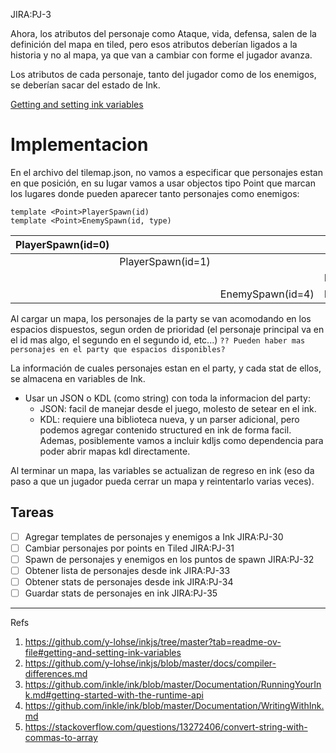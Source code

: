 JIRA:PJ-3

Ahora, los atributos del personaje como Ataque, vida, defensa, salen de la definición del mapa en  tiled, pero esos atributos deberían ligados a la historia y no al mapa, ya que van a cambiar con forme el jugador avanza.

Los atributos de cada personaje, tanto del jugador como de los enemigos, se deberían sacar del estado de Ink.

[Getting and setting ink variables](https://github.com/y-lohse/inkjs/tree/master?tab=readme-ov-file#getting-and-setting-ink-variables)
# Implementacion

En el archivo del tilemap.json, no vamos a especificar que personajes estan en que posición, en su lugar vamos a usar objectos tipo Point que marcan los lugares donde pueden aparecer tanto personajes como enemigos:

```
template <Point>PlayerSpawn(id)
template <Point>EnemySpawn(id, type)
```

| PlayerSpawn(id=0) |                   |                  |                  |
| ----------------- | ----------------- | ---------------- | ---------------- |
|                   | PlayerSpawn(id=1) |                  |                  |
|                   |                   |                  | EnemySpawn(id=3) |
|                   |                   | EnemySpawn(id=4) | EnemySpawn(id=2) |

Al cargar un mapa, los personajes de la party se van acomodando en los espacios dispuestos, segun orden de prioridad (el personaje principal va en el id mas algo, el segundo en el segundo id, etc...)
`?? Pueden haber mas personajes en el party que espacios disponibles?`

La información de cuales personajes estan en el party,  y cada stat de ellos, se almacena en variables de Ink.

- Usar un JSON o KDL (como string) con toda la informacion del party:
	- JSON: facil de manejar desde el juego, molesto de setear en el ink.
	- KDL: requiere una biblioteca nueva, y un parser adicional, pero podemos agregar contenido structured en ink de forma facil. Ademas, posiblemente vamos a incluir kdljs como dependencia para poder abrir mapas kdl directamente.

Al terminar un mapa, las variables se actualizan de regreso en ink (eso da paso a que un jugador pueda cerrar un mapa y reintentarlo varias veces).

## Tareas
- [ ] Agregar templates de personajes y enemigos a Ink JIRA:PJ-30
- [ ] Cambiar personajes por points en Tiled JIRA:PJ-31
- [ ] Spawn de personajes y enemigos en los puntos de spawn JIRA:PJ-32
- [ ] Obtener lista de personajes desde ink JIRA:PJ-33
- [ ] Obtener stats de personajes desde ink JIRA:PJ-34
- [ ] Guardar stats de personajes en ink JIRA:PJ-35

---
Refs
1. https://github.com/y-lohse/inkjs/tree/master?tab=readme-ov-file#getting-and-setting-ink-variables
2. https://github.com/y-lohse/inkjs/blob/master/docs/compiler-differences.md
3. https://github.com/inkle/ink/blob/master/Documentation/RunningYourInk.md#getting-started-with-the-runtime-api
4. https://github.com/inkle/ink/blob/master/Documentation/WritingWithInk.md
5. https://stackoverflow.com/questions/13272406/convert-string-with-commas-to-array

